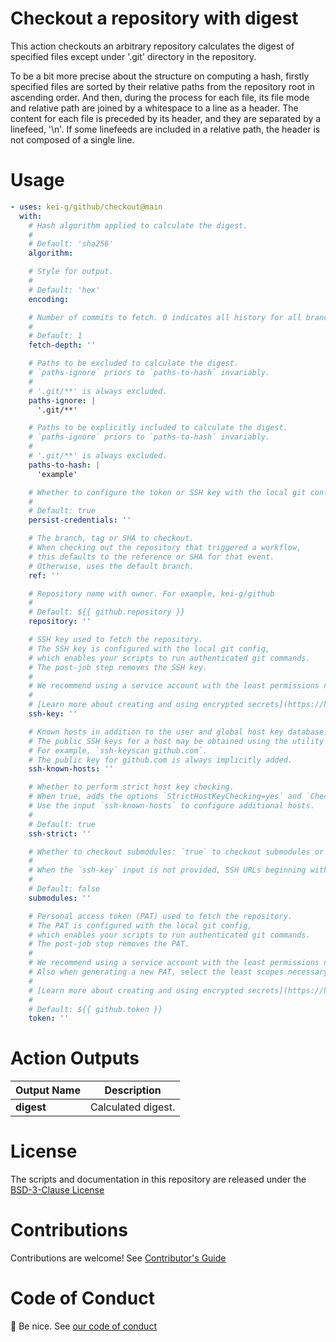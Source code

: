# Checkout a repository with digest

This action checkouts an arbitrary repository calculates the digest of specified files except under '.git' directory in the repository.

To be a bit more precise about the structure on computing a hash, firstly specified files are sorted by their relative paths from the repository root in ascending order.
And then, during the process for each file, its file mode and relative path are joined by a whitespace to a line as a header.
The content for each file is preceded by its header, and they are separated by a linefeed, '\n'.
If some linefeeds are included in a relative path, the header is not composed of a single line.

# Usage

```yaml
- uses: kei-g/github/checkout@main
  with:
    # Hash algorithm applied to calculate the digest.
    #
    # Default: 'sha256'
    algorithm:

    # Style for output.
    #
    # Default: 'hex'
    encoding:

    # Number of commits to fetch. 0 indicates all history for all branches and tags.
    #
    # Default: 1
    fetch-depth: ''

    # Paths to be excluded to calculate the digest.
    # `paths-ignore` priors to `paths-to-hash` invariably.
    #
    # '.git/**' is always excluded.
    paths-ignore: |
      '.git/**'

    # Paths to be explicitly included to calculate the digest.
    # `paths-ignore` priors to `paths-to-hash` invariably.
    #
    # '.git/**' is always excluded.
    paths-to-hash: |
      'example'

    # Whether to configure the token or SSH key with the local git config
    #
    # Default: true
    persist-credentials: ''

    # The branch, tag or SHA to checkout.
    # When checking out the repository that triggered a workflow,
    # this defaults to the reference or SHA for that event.
    # Otherwise, uses the default branch.
    ref: ''

    # Repository name with owner. For example, kei-g/github
    #
    # Default: ${{ github.repository }}
    repository: ''

    # SSH key used to fetch the repository.
    # The SSH key is configured with the local git config,
    # which enables your scripts to run authenticated git commands.
    # The post-job step removes the SSH key.
    #
    # We recommend using a service account with the least permissions necessary.
    #
    # [Learn more about creating and using encrypted secrets](https://help.github.com/en/actions/automating-your-workflow-with-github-actions/creating-and-using-encrypted-secrets)
    ssh-key: ''

    # Known hosts in addition to the user and global host key database.
    # The public SSH keys for a host may be obtained using the utility `ssh-keyscan`.
    # For example, `ssh-keyscan github.com`.
    # The public key for github.com is always implicitly added.
    ssh-known-hosts: ''

    # Whether to perform strict host key checking.
    # When true, adds the options `StrictHostKeyChecking=yes` and `CheckHostIP=no` to the SSH command line.
    # Use the input `ssh-known-hosts` to configure additional hosts.
    #
    # Default: true
    ssh-strict: ''

    # Whether to checkout submodules: `true` to checkout submodules or `recursive` to recursively checkout submodules.
    #
    # When the `ssh-key` input is not provided, SSH URLs beginning with `git@github.com:` are converted to HTTPS.
    #
    # Default: false
    submodules: ''

    # Personal access token (PAT) used to fetch the repository.
    # The PAT is configured with the local git config,
    # which enables your scripts to run authenticated git commands.
    # The post-job step removes the PAT.
    #
    # We recommend using a service account with the least permissions necessary.
    # Also when generating a new PAT, select the least scopes necessary.
    #
    # [Learn more about creating and using encrypted secrets](https://help.github.com/en/actions/automating-your-workflow-with-github-actions/creating-and-using-encrypted-secrets)
    #
    # Default: ${{ github.token }}
    token: ''
```

# Action Outputs

| Output Name | Description |
|-|-|
| **digest** | Calculated digest. |

# License

The scripts and documentation in this repository are released under the [BSD-3-Clause License][license-url]

# Contributions

Contributions are welcome! See [Contributor's Guide](https://github.com/kei-g/github/blob/main/CONTRIBUTING.md)

# Code of Conduct

:clap: Be nice. See [our code of conduct](https://github.com/kei-g/github/blob/main/CODE_OF_CONDUCT.md)

[license-url]:https://github.com/kei-g/github/blob/main/LICENSE
